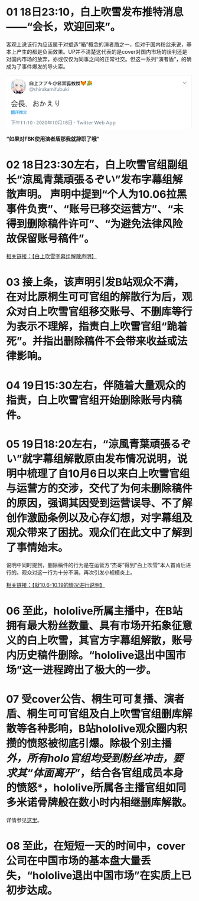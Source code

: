 # 01 18日23:10，白上吹雪发布推特消息——“会长，欢迎回来”。

客观上说该行为应该属于对塑造“箱”概念的演者盾之一，但对于国内粉丝来说，基本上产生的都是负面效果。UP并不清楚这代表的是cover对国内市场的误判还是对国内市场的放弃，亦或仅仅为同事之间的正常社交。但这一系列“演者盾”，的确成为了事件爆发的导火索。

![“如果对FBK使用演者盾那我就辞职了哦”](img-fubuki-welcomeback-tweet.png)

**“如果对FBK使用演者盾那我就辞职了哦”**

# 02 18日23:30左右，白上吹雪官组副组长“涼風青葉頑張るぞい”发布字幕组解散声明。 声明中提到“个人为10.06拉黑事件负责”、“账号已移交运营方”、“未得到删除稿件许可”、“为避免法律风险故保留账号稿件”。

[相关链接：【白上吹雪字幕组解散声明】](https://www.bilibili.com/read/cv8002952)

# 03 接上条，该声明引发B站观众不满，在对比原桐生可可官组的解散行为后，观众对白上吹雪官组移交账号、不删库等行为表示不理解，指责白上吹雪官组“跪着死”。并指出删除稿件不会带来收益或法律影响。

# 04 19日15:30左右，伴随着大量观众的指责，白上吹雪官组开始删除账号内稿件。

# 05 19日18:20左右，“涼風青葉頑張るぞい”就字幕组解散原由发布情况说明，说明中梳理了自10月6日以来白上吹雪官组与运营方的交涉，交代了为何未删除稿件的原因，强调其因受到运营误导、不了解创作激励条例以及心存幻想，对字幕组及观众带来了困扰。观众们在此文中了解到了事情始末。

说明中同时提到，删除稿件的行为是在运营方“杰哥”得到“白上吹雪”本人首肯后进行的。观众对这一行为十分不满，再次引发小规模炎上。

[相关链接：【就10.6-10.19的情况进行说明】](https://www.bilibili.com/read/cv8011528)

# 06 至此，hololive所属主播中，在B站拥有最大粉丝数量、具有市场开拓象征意义的白上吹雪，其官方字幕组解散，账号内历史稿件删除。“hololive退出中国市场”这一进程跨出了极大的一步。

# 07 受cover公告、桐生可可复播、演者盾、桐生可可官组及白上吹雪官组删库解散等各种影响，B站hololive观众圈内积攒的愤怒被彻底引爆。除极个别主播*外，所有holo官组均受到粉丝冲击，要求其“体面离开”*，结合各官组成员本身的愤怒*，hololive所属各主播官组如同多米诺骨牌般在数小时内相继删库解散。

详情参见[这里](Fansub-Disband.md)。

# 08 至此，在短短一天的时间中，cover公司在中国市场的基本盘大量丢失，“hololive退出中国市场”在实质上已初步达成。